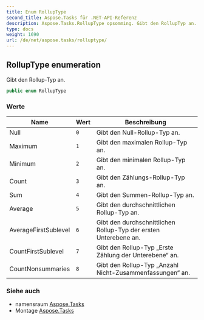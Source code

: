 ```yaml
---
title: Enum RollupType
second_title: Aspose.Tasks für .NET-API-Referenz
description: Aspose.Tasks.RollupType opsomming. Gibt den RollupTyp an.
type: docs
weight: 1690
url: /de/net/aspose.tasks/rolluptype/
---
```

## RollupType enumeration

Gibt den Rollup-Typ an.

```csharp
public enum RollupType
```

### Werte

| Name | Wert | Beschreibung |
| --- | --- | --- |
| Null | `0` | Gibt den Null-Rollup-Typ an. |
| Maximum | `1` | Gibt den maximalen Rollup-Typ an. |
| Minimum | `2` | Gibt den minimalen Rollup-Typ an. |
| Count | `3` | Gibt den Zählungs-Rollup-Typ an. |
| Sum | `4` | Gibt den Summen-Rollup-Typ an. |
| Average | `5` | Gibt den durchschnittlichen Rollup-Typ an. |
| AverageFirstSublevel | `6` | Gibt den durchschnittlichen Rollup-Typ der ersten Unterebene an. |
| CountFirstSublevel | `7` | Gibt den Rollup-Typ „Erste Zählung der Unterebene“ an. |
| CountNonsummaries | `8` | Gibt den Rollup-Typ „Anzahl Nicht-Zusammenfassungen“ an. |

### Siehe auch

* namensraum [Aspose.Tasks](../../aspose.tasks/)
* Montage [Aspose.Tasks](../../)


